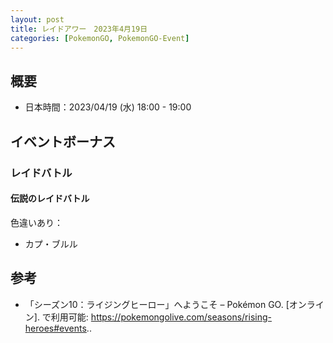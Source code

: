 ```yaml
---
layout: post
title: レイドアワー　2023年4月19日
categories: [PokemonGO, PokemonGO-Event]
---
```


## 概要

- 日本時間：2023/04/19 (水) 18:00 - 19:00

## イベントボーナス

### レイドバトル

#### 伝説のレイドバトル

色違いあり：

- カプ・ブルル

## 参考

- 「シーズン10：ライジングヒーロー」へようこそ – Pokémon GO. [オンライン]. で利用可能: https://pokemongolive.com/seasons/rising-heroes#events..